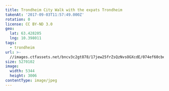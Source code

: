 ```yaml
---
title: Trondheim City Walk with the expats Trondheim
takenAt: '2017-09-03T11:57:49.000Z'
rotation: 0
license: CC BY-ND 3.0
geo:
  lat: 63.428205
  lng: 10.398011
tags:
  - trondheim
url: >-
  //images.ctfassets.net/bncv3c2gt878/17jew25frZsQzNvsOGXcdE/074ef60cbe28ede733f0d8f7460a1815/trondheim-city-walk-with-the-expats-trondheim_36200255443_o
size: 5270102
image:
  width: 5344
  height: 3006
contentType: image/jpeg
---
```



